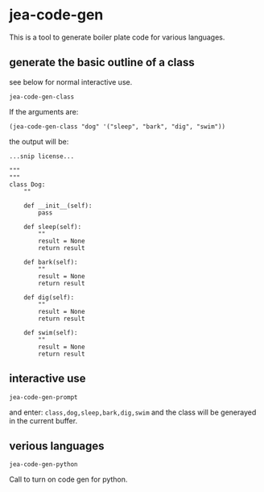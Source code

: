 # jea-code-gen

This is a tool to generate boiler plate code for various languages.

## generate the basic outline of a class

see below for normal interactive use.

`jea-code-gen-class`

If the arguments are: 

`(jea-code-gen-class "dog" '("sleep", "bark", "dig", "swim"))`

the output will be:

```
...snip license...

"""
"""
class Dog:
    ""

    def __init__(self):
        pass

    def sleep(self):
        ""
        result = None
        return result

    def bark(self):
        ""
        result = None
        return result

    def dig(self):
        ""
        result = None
        return result

    def swim(self):
        ""
        result = None
        return result
```

## interactive use

`jea-code-gen-prompt`

and enter: `class,dog,sleep,bark,dig,swim` and the class will be generayed in the current buffer.

## verious languages

`jea-code-gen-python`

Call to turn on code gen for python.
